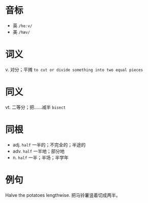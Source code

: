 # 音标

- 英 `/hɑːv/`
- 美 `/hæv/`

# 词义

v. 对分；平摊
`to cut or divide something into two equal pieces`

# 同义

vt. 二等分；把……减半
`bisect`

# 同根

- adj. `half` 一半的；不完全的；半途的
- adv. `half` 一半地；部分地
- n. `half` 一半；半场；半学年

# 例句

Halve the potatoes lengthwise.
把马铃薯竖着切成两半。


